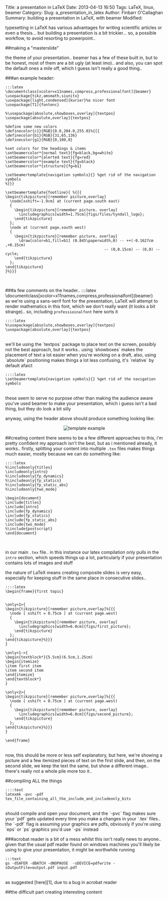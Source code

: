 Title: a presentation in LaTeX
Date: 2013-04-13 16:50
Tags: LaTeX, linux, beamer
Category:
Slug: a_presentation_in_latex
Author: Finbarr O'Callaghan
Summary: building a presentation in LaTeX, with beamer
Modified:

typesetting in LaTeX has various advantages for writing scientific
articles or even a thesis... but building a presentation is a bit
trickier...  so, a possible workflow, to avoid resorting to powerpoint..

##making a "masterslide"

the theme of your presentation.. beamer has a few of these built in, but
to be honest, most of them are a bit ugly (at least imo).. and also, you
can spot the default ones a mile off, which I guess isn't really a good
thing..  

###an example header:

    :::latex
    \documentclass[xcolor=x11names,compress,professionalfont]{beamer}                                                        
    \usepackage{tikz,amsmath,siunitx}                                                                                                     
    \usepackage[light,condensed]{kurier}%a nicer font                                                                                     
    \usepackage[T1]{fontenc}                                                                                                 

    %\usepackage[absolute,showboxes,overlay]{textpos}                                                                       
    \usepackage[absolute,overlay]{textpos}                                                                                  
   
    %define some new colors
    \definecolor{c1}{RGB}{0.0,204.0,255.0}%{{{                                                                               
    \definecolor{b1}{RGB}{31,65,136}                                                                                         
    \definecolor{g1}{RGB}{0,100,0}                                                                                           

    %set colors for the headings & items 
    \setbeamercolor*{normal text}{fg=black,bg=white}                                                                         
    \setbeamercolor*{alerted text}{fg=red}                                                                                   
    \setbeamercolor*{example text}{fg=black}                                                                                 
    \setbeamercolor*{structure}{fg=b1}                                                                                       

    \setbeamertemplate{navigation symbols}{} %get rid of the navigation symbols
    %}}}                                                                             
    
    \setbeamertemplate{footline}{ %{{{                                                                                       
    \begin{tikzpicture}[remember picture,overlay]                                                                            
      \node[xshift=-1.9cm] at (current page.south east)                                                                      
      {                                                                                                                      
        \begin{tikzpicture}[remember picture, overlay]                                                                       
          \includegraphics[width=1.75cm]{figs/files/tyndall_logo};                                                           
        \end{tikzpicture}                                                                                                    
      };                                                                                                                     
      \node at (current page.south west)                                                                                     
      {                                                                                                                      
        \begin{tikzpicture}[remember picture, overlay]                                                                       
          \draw[color=b1,fill=b1] (0.845\paperwidth,0) -- ++(-0.1627cm ,+0.15cm) 
                                                -- (0,0.15cm) -- (0,0) -- cycle;            
        \end{tikzpicture}                                                                                                    
      };                                                                                                                     
    \end{tikzpicture}                                                                                                        
    }%}}}                                                                                                                    


<br/>


###a few comments on the header..
    ::::latex
    \documentclass[xcolor=x11names,compress,professionalfont]{beamer} 
<br/>
as we're using a sans-serif font for the presentation, LaTeX will attempt to
render mathematics in this font, which we don't really want (it looks a bit
strange)..  so, including `professioinalfont` here sorts it

    ::::latex                                                  
    %\usepackage[absolute,showboxes,overlay]{textpos}                                                                       
    \usepackage[absolute,overlay]{textpos}                                                                                  
<br/>
we'll be using the `textpos` package to place text on the screen, possibly not
the best approach, but it works..  using `showboxes` makes the placement of
text a lot easier when you're working on a draft, also, using `absolute`
positioning makes things a lot less confusing, it's `relative` by default afaict

    ::::latex                                                  
    \setbeamertemplate{navigation symbols}{} %get rid of the navigation symbols
<br/>
these seem to serve no purpose other than making the audience aware you've used
beamer to make your presentation, which i guess isn't a bad thing, but they do
look a bit silly

anyway, using the header above should produce something looking like: 
<p align="center"><img src="/static/images/template.png" alt="template example"/></p>

##creating content
there seems to be a few different approaches to this, i'm pretty confident my approach isn't the best, but as i mentioned already, it works..
firstly, splitting your content into multiple `.tex` files makes things much easier, mostly because we can do something like:

    ::::latex
    %\includeonly{titles}                          
    \includeonly{intro}                           
    %\includeonly{fp_dynamics}                     
    %\includeonly{fp_statics}                      
    %\includeonly{fp_static_abs}                   
    %\includeonly{two_mode}                        
    
    \begin{document}                               
    \include{titles}                               
    \include{intro}                                
    \include{fp_dynamics}                          
    \include{fp_statics}                           
    \include{fp_static_abs}                        
    \include{two_mode}                             
    %\include{postscript}                          
    \end{document}                                 
<br/>

in our main `.tex` file.. in this instance our latex compilation only pulls in
the `intro` section, which speeds things up a lot, particularly if your
presentation contains lots of images and stuff 

the nature of LaTeX means creating composite slides is very easy, especially
for keeping stuff in the same place in consecutive slides.. 

    ::::latex
    \begin{frame}{first topic}


    \only<1>{
    \begin{tikzpicture}[remember picture,overlay]%{{{                                                               
      \node [ xshift = 0.75cm ] at (current page.west)                                                              
      {                                                                                                             
        \begin{tikzpicture}[remember picture, overlay]                                                              
          \includegraphics[width=6.0cm]{figs/first_picture};       
        \end{tikzpicture}                                                                                           
      };                                                                                                            
    \end{tikzpicture}%}}}                                                                                           
    }

    \only<1->{ 
    \begin{textblock*}{5.5cm}(6.5cm,1.25cm)
    \begin{itemize}
    \item first item
    \item second item
    \end{itemize}
    \end{textblock*}
    }

    \only<2>{
    \begin{tikzpicture}[remember picture,overlay]%{{{                                                               
      \node [ xshift = 0.75cm ] at (current page.west)                                                              
      {                                                                                                             
        \begin{tikzpicture}[remember picture, overlay]                                                              
          \includegraphics[width=6.0cm]{figs/second_picture};       
        \end{tikzpicture}                                                                                           
      };                                                                                                            
    \end{tikzpicture}%}}}                                                                                           
    }

    \end{frame}
<br/>
now, this should be more or less self explanatory, but here, we're showing a
picture and a few itemized pieces of text on the first slide, and then, on the
second slide, we keep the text the same, but show a different image.. there's
really not a whole pile more too it..

##compiling ALL the things

    ::::text
    latexmk -pvc -pdf tex_file_containing_all_the_include_and_includeonly_bits
<br/>
should compile and open your document, and the `-pvc` flag makes sure your
`pdf` gets updated every time you make a changes in your `.tex` files.. the
`-pdf` flag is assuming your graphics are pdfs, obviously if you're using `eps`
or `ps` graphics you'd use `-ps` instead

###acrobat reader is a bit of a mess
whilst this isn't really news to anyone.. given that the usual pdf reader found
on windows machines you'll likely be using to give your presentation, it might
be worthwhile running 

    :::text
    gs -dSAFER -dBATCH -dNOPAUSE  -sDEVICE=pdfwrite -sOutputFile=output.pdf input.pdf
<br/>
as suggested [here][1], due to a bug in acrobat reader

##the difficult part
creating interesting content

[1]: http://tex.stackexchange.com/q/64448
